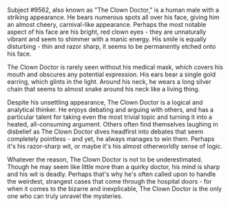 Subject #9562, also known as "The Clown Doctor," is a human male with a striking appearance. He bears numerous spots all over his face, giving him an almost cheery, carnival-like appearance. Perhaps the most notable aspect of his face are his bright, red clown eyes - they are unnaturally vibrant and seem to shimmer with a manic energy. His smile is equally disturbing - thin and razor sharp, it seems to be permanently etched onto his face.

The Clown Doctor is rarely seen without his medical mask, which covers his mouth and obscures any potential expression. His ears bear a single gold earring, which glints in the light. Around his neck, he wears a long silver chain that seems to almost snake around his neck like a living thing.

Despite his unsettling appearance, The Clown Doctor is a logical and analytical thinker. He enjoys debating and arguing with others, and has a particular talent for taking even the most trivial topic and turning it into a heated, all-consuming argument. Others often find themselves laughing in disbelief as The Clown Doctor dives headfirst into debates that seem completely pointless - and yet, he always manages to win them. Perhaps it's his razor-sharp wit, or maybe it's his almost otherworldly sense of logic.

Whatever the reason, The Clown Doctor is not to be underestimated. Though he may seem like little more than a quirky doctor, his mind is sharp and his wit is deadly. Perhaps that's why he's often called upon to handle the weirdest, strangest cases that come through the hospital doors - for when it comes to the bizarre and inexplicable, The Clown Doctor is the only one who can truly unravel the mysteries.
